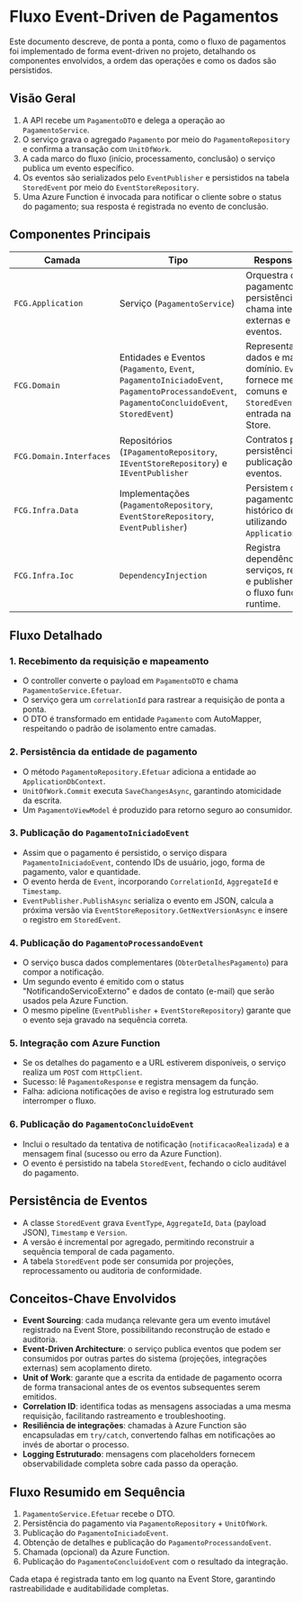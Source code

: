 # Fluxo Event-Driven de Pagamentos

Este documento descreve, de ponta a ponta, como o fluxo de pagamentos foi implementado de forma event-driven no projeto, detalhando os componentes envolvidos, a ordem das operações e como os dados são persistidos.

## Visão Geral

1. A API recebe um `PagamentoDTO` e delega a operação ao `PagamentoService`.
2. O serviço grava o agregado `Pagamento` por meio do `PagamentoRepository` e confirma a transação com `UnitOfWork`.
3. A cada marco do fluxo (início, processamento, conclusão) o serviço publica um evento específico.
4. Os eventos são serializados pelo `EventPublisher` e persistidos na tabela `StoredEvent` por meio do `EventStoreRepository`.
5. Uma Azure Function é invocada para notificar o cliente sobre o status do pagamento; sua resposta é registrada no evento de conclusão.

## Componentes Principais

| Camada | Tipo | Responsabilidade |
|--------|------|------------------|
| `FCG.Application` | Serviço (`PagamentoService`) | Orquestra o fluxo de pagamento, executa persistência primária, chama integrações externas e dispara eventos. |
| `FCG.Domain` | Entidades e Eventos (`Pagamento`, `Event`, `PagamentoIniciadoEvent`, `PagamentoProcessandoEvent`, `PagamentoConcluidoEvent`, `StoredEvent`) | Representam os dados e marcos do domínio. `Event` fornece metadados comuns e `StoredEvent` modela a entrada na Event Store. |
| `FCG.Domain.Interfaces` | Repositórios (`IPagamentoRepository`, `IEventStoreRepository`) e `IEventPublisher` | Contratos para persistência e publicação de eventos. |
| `FCG.Infra.Data` | Implementações (`PagamentoRepository`, `EventStoreRepository`, `EventPublisher`) | Persistem o pagamento e o histórico de eventos utilizando `ApplicationDbContext`. |
| `FCG.Infra.Ioc` | `DependencyInjection` | Registra dependências de serviços, repositórios e publisher para que o fluxo funcione em runtime. |

## Fluxo Detalhado

### 1. Recebimento da requisição e mapeamento

- O controller converte o payload em `PagamentoDTO` e chama `PagamentoService.Efetuar`.
- O serviço gera um `correlationId` para rastrear a requisição de ponta a ponta.
- O DTO é transformado em entidade `Pagamento` com AutoMapper, respeitando o padrão de isolamento entre camadas.

### 2. Persistência da entidade de pagamento

- O método `PagamentoRepository.Efetuar` adiciona a entidade ao `ApplicationDbContext`.
- `UnitOfWork.Commit` executa `SaveChangesAsync`, garantindo atomicidade da escrita.
- Um `PagamentoViewModel` é produzido para retorno seguro ao consumidor.

### 3. Publicação do `PagamentoIniciadoEvent`

- Assim que o pagamento é persistido, o serviço dispara `PagamentoIniciadoEvent`, contendo IDs de usuário, jogo, forma de pagamento, valor e quantidade.
- O evento herda de `Event`, incorporando `CorrelationId`, `AggregateId` e `Timestamp`.
- `EventPublisher.PublishAsync` serializa o evento em JSON, calcula a próxima versão via `EventStoreRepository.GetNextVersionAsync` e insere o registro em `StoredEvent`.

### 4. Publicação do `PagamentoProcessandoEvent`

- O serviço busca dados complementares (`ObterDetalhesPagamento`) para compor a notificação.
- Um segundo evento é emitido com o status "NotificandoServicoExterno" e dados de contato (e-mail) que serão usados pela Azure Function.
- O mesmo pipeline (`EventPublisher` + `EventStoreRepository`) garante que o evento seja gravado na sequência correta.

### 5. Integração com Azure Function

- Se os detalhes do pagamento e a URL estiverem disponíveis, o serviço realiza um `POST` com `HttpClient`.
- Sucesso: lê `PagamentoResponse` e registra mensagem da função.
- Falha: adiciona notificações de aviso e registra log estruturado sem interromper o fluxo.

### 6. Publicação do `PagamentoConcluidoEvent`

- Inclui o resultado da tentativa de notificação (`notificacaoRealizada`) e a mensagem final (sucesso ou erro da Azure Function).
- O evento é persistido na tabela `StoredEvent`, fechando o ciclo auditável do pagamento.

## Persistência de Eventos

- A classe `StoredEvent` grava `EventType`, `AggregateId`, `Data` (payload JSON), `Timestamp` e `Version`.
- A versão é incremental por agregado, permitindo reconstruir a sequência temporal de cada pagamento.
- A tabela `StoredEvent` pode ser consumida por projeções, reprocessamento ou auditoria de conformidade.

## Conceitos-Chave Envolvidos

- **Event Sourcing**: cada mudança relevante gera um evento imutável registrado na Event Store, possibilitando reconstrução de estado e auditoria.
- **Event-Driven Architecture**: o serviço publica eventos que podem ser consumidos por outras partes do sistema (projeções, integrações externas) sem acoplamento direto.
- **Unit of Work**: garante que a escrita da entidade de pagamento ocorra de forma transacional antes de os eventos subsequentes serem emitidos.
- **Correlation ID**: identifica todas as mensagens associadas a uma mesma requisição, facilitando rastreamento e troubleshooting.
- **Resiliência de integrações**: chamadas à Azure Function são encapsuladas em `try/catch`, convertendo falhas em notificações ao invés de abortar o processo.
- **Logging Estruturado**: mensagens com placeholders fornecem observabilidade completa sobre cada passo da operação.

## Fluxo Resumido em Sequência

1. `PagamentoService.Efetuar` recebe o DTO.
2. Persistência do pagamento via `PagamentoRepository` + `UnitOfWork`.
3. Publicação do `PagamentoIniciadoEvent`.
4. Obtenção de detalhes e publicação do `PagamentoProcessandoEvent`.
5. Chamada (opcional) da Azure Function.
6. Publicação do `PagamentoConcluidoEvent` com o resultado da integração.

Cada etapa é registrada tanto em log quanto na Event Store, garantindo rastreabilidade e auditabilidade completas.

